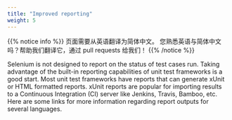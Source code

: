 ```yaml
---
title: "Improved reporting"
weight: 5
---
```


{{% notice info %}}
<i class="fas fa-language"></i> 页面需要从英语翻译为简体中文。
您熟悉英语与简体中文吗？帮助我们翻译它，通过 pull requests 给我们！
{{% /notice %}}

Selenium is not designed to report on the status of test cases
run. Taking advantage of the built-in reporting capabilities of unit
test frameworks is a good start.  Most unit test frameworks have
reports that can generate xUnit or HTML formatted reports.  xUnit
reports are popular for importing results to a Continuous Integration
(CI) server like Jenkins, Travis, Bamboo, etc.  Here are some links
for more information regarding report outputs for several languages.
<!-- TODO: Add links.-->